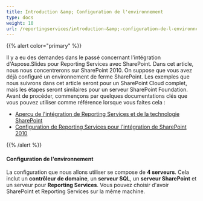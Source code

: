 ```yaml
---
title: Introduction &amp; Configuration de l'environnement
type: docs
weight: 10
url: /reportingservices/introduction-&amp;-configuration-de-l-environnement/
---
```


{{% alert color="primary" %}} 

Il y a eu des demandes dans le passé concernant l'intégration d'Aspose.Slides pour Reporting Services avec SharePoint. Dans cet article, nous nous concentrerons sur SharePoint 2010. On suppose que vous avez déjà configuré un environnement de ferme SharePoint. Les exemples que nous suivrons dans cet article seront pour un SharePoint Cloud complet, mais les étapes seront similaires pour un serveur SharePoint Foundation. Avant de procéder, commençons par quelques documentations clés que vous pouvez utiliser comme référence lorsque vous faites cela : 

- [Aperçu de l'intégration de Reporting Services et de la technologie SharePoint](https://docs.microsoft.com/en-us/previous-versions/sql/sql-server-2008-r2/bb326358(v=sql.105))  
- [Configuration de Reporting Services pour l'intégration de SharePoint 2010](https://docs.microsoft.com/en-us/previous-versions/sql/)

{{% /alert %}} 
#### **Configuration de l'environnement**
La configuration que nous allons utiliser se compose de **4 serveurs**. Cela inclut un **contrôleur de domaine**, un **serveur SQL**, un **serveur SharePoint** et un serveur pour **Reporting Services**. Vous pouvez choisir d'avoir SharePoint et Reporting Services sur la même machine. 